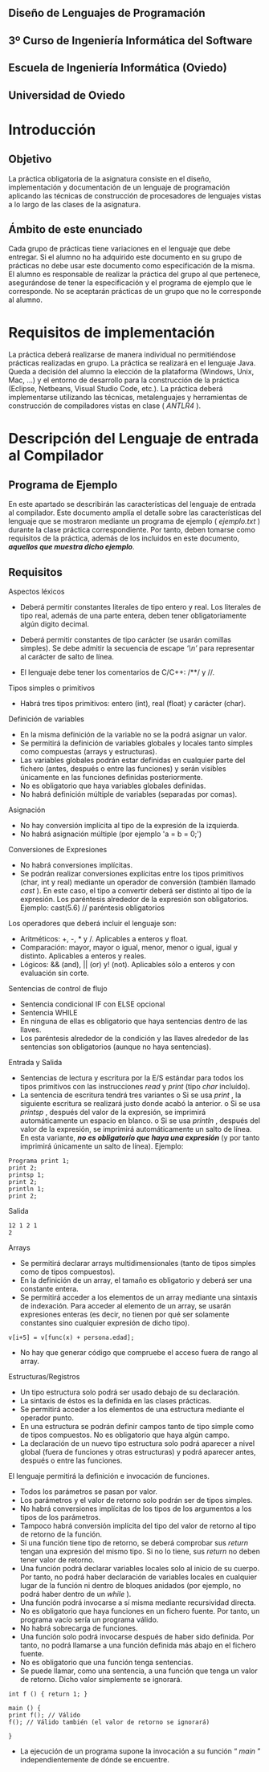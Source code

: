 ## Diseño de Lenguajes de Programación
## 3º Curso de Ingeniería Informática del Software
## Escuela de Ingeniería Informática (Oviedo)
## Universidad de Oviedo

# Introducción

## Objetivo

La práctica obligatoria de la asignatura consiste en el diseño, implementación y
documentación de un lenguaje de programación aplicando las técnicas de construcción de
procesadores de lenguajes vistas a lo largo de las clases de la asignatura.

## Ámbito de este enunciado

Cada grupo de prácticas tiene variaciones en el lenguaje que debe entregar. Si el alumno no ha
adquirido este documento en su grupo de prácticas no debe usar este documento como
especificación de la misma. El alumno es responsable de realizar la práctica del grupo al que
pertenece, asegurándose de tener la especificación y el programa de ejemplo que le
corresponde. No se aceptarán prácticas de un grupo que no le corresponde al alumno.

# Requisitos de implementación

La práctica deberá realizarse de manera individual no permitiéndose prácticas realizadas en
grupo.
La práctica se realizará en el lenguaje Java. Queda a decisión del alumno la elección de la
plataforma (Windows, Unix, Mac, ...) y el entorno de desarrollo para la construcción de la
práctica (Eclipse, Netbeans, Visual Studio Code, etc.).
La práctica deberá implementarse utilizando las técnicas, metalenguajes y herramientas de
construcción de compiladores vistas en clase ( _ANTLR4_ ).

# Descripción del Lenguaje de entrada al Compilador

## Programa de Ejemplo

En este apartado se describirán las características del lenguaje de entrada al compilador. Este
documento amplía el detalle sobre las características del lenguaje que se mostraron mediante
un programa de ejemplo ( _ejemplo.txt_ ) durante la clase práctica correspondiente. Por tanto,
deben tomarse como requisitos de la práctica, además de los incluidos en este documento,
**_aquellos que muestra dicho ejemplo_**.

## Requisitos

Aspectos léxicos

- Deberá permitir constantes literales de tipo entero y real. Los literales de tipo real,
    además de una parte entera, deben tener obligatoriamente algún digito decimal.
- Deberá permitir constantes de tipo carácter (se usarán comillas simples). Se debe
    admitir la secuencia de escape _‘\n’_ para representar al carácter de salto de línea.

- El lenguaje debe tener los comentarios de C/C++: /**/ y //.

Tipos simples o primitivos

- Habrá tres tipos primitivos: entero (int), real (float) y carácter (char).

Definición de variables

- En la misma definición de la variable no se la podrá asignar un valor.
- Se permitirá la definición de variables globales y locales tanto simples como
    compuestas (arrays y estructuras).
- Las variables globales podrán estar definidas en cualquier parte del fichero (antes,
    después o entre las funciones) y serán visibles únicamente en las funciones definidas
    posteriormente.
- No es obligatorio que haya variables globales definidas.
- No habrá definición múltiple de variables (separadas por comas).

Asignación

- No hay conversión implícita al tipo de la expresión de la izquierda.
- No habrá asignación múltiple (por ejemplo 'a = b = 0;')

Conversiones de Expresiones

- No habrá conversiones implícitas.
- Se podrán realizar conversiones explícitas entre los tipos primitivos (char, int y real)
    mediante un operador de conversión (también llamado _cast_ ). En este caso, el tipo a
    convertir deberá ser distinto al tipo de la expresión. Los paréntesis alrededor de la
    expresión son obligatorios. Ejemplo:
cast<int>(5.6) // paréntesis obligatorios

Los operadores que deberá incluir el lenguaje son:

- Aritméticos: +, -, * y /. Aplicables a enteros y float.
- Comparación: mayor, mayor o igual, menor, menor o igual, igual y distinto. Aplicables
    a enteros y reales.
- Lógicos: && (and), || (or) y! (not). Aplicables sólo a enteros y con evaluación sin corte.

Sentencias de control de flujo

- Sentencia condicional IF con ELSE opcional
- Sentencia WHILE
- En ninguna de ellas es obligatorio que haya sentencias dentro de las llaves.
- Los paréntesis alrededor de la condición y las llaves alrededor de las sentencias son
    obligatorios (aunque no haya sentencias).

Entrada y Salida

- Sentencias de lectura y escritura por la E/S estándar para todos los tipos primitivos con
    las instrucciones _read_ y _print_ (tipo _char_ incluído).
- La sentencia de escritura tendrá tres variantes
    o Si se usa _print_ , la siguiente escritura se realizará justo donde acabó la anterior.
    o Si se usa _printsp_ , después del valor de la expresión, se imprimirá
       automáticamente un espacio en blanco.
    o Si se usa _println_ , después del valor de la expresión, se imprimirá
       automáticamente un salto de línea. En esta variante, **_no es obligatorio que_**
       **_haya una expresión_** (y por tanto imprimirá únicamente un salto de línea).
    Ejemplo:
```
Programa print 1;
print 2;
printsp 1;
print 2;
println 1;
print 2;
```
Salida
```
12 1 2 1
2
```
Arrays

- Se permitirá declarar arrays multidimensionales (tanto de tipos simples como de tipos
    compuestos).
- En la definición de un array, el tamaño es obligatorio y deberá ser una constante
    entera.
- Se permitirá acceder a los elementos de un array mediante una sintaxis de indexación.
    Para acceder al elemento de un array, se usarán expresiones enteras (es decir, no
    tienen por qué ser solamente constantes sino cualquier expresión de dicho tipo).
```
v[i+5] = v[func(x) + persona.edad];
```
- No hay que generar código que compruebe el acceso fuera de rango al array.

Estructuras/Registros

- Un tipo estructura solo podrá ser usado debajo de su declaración.
- La sintaxis de éstos es la definida en las clases prácticas.
- Se permitirá acceder a los elementos de una estructura mediante el operador punto.
- En una estructura se podrán definir campos tanto de tipo simple como de tipos
    compuestos. No es obligatorio que haya algún campo.
- La declaración de un nuevo tipo estructura solo podrá aparecer a nivel global (fuera de
    funciones y otras estructuras) y podrá aparecer antes, después o entre las funciones.


El lenguaje permitirá la definición e invocación de funciones.

- Todos los parámetros se pasan por valor.
- Los parámetros y el valor de retorno solo podrán ser de tipos simples.
- No habrá conversiones implícitas de los tipos de los argumentos a los tipos de los
    parámetros.
- Tampoco habrá conversión implícita del tipo del valor de retorno al tipo de retorno de
    la función.
- Si una función tiene tipo de retorno, se deberá comprobar sus _return_ tengan una
    expresión del mismo tipo. Si no lo tiene, sus _return_ no deben tener valor de retorno.
- Una función podrá declarar variables locales solo al inicio de su cuerpo. Por tanto, no
    podrá haber declaración de variables locales en cualquier lugar de la función ni dentro
    de bloques anidados (por ejemplo, no podrá haber dentro de un _while_ ).
- Una función podrá invocarse a sí misma mediante recursividad directa.
- No es obligatorio que haya funciones en un fichero fuente. Por tanto, un programa
    vacío sería un programa válido.
- No habrá sobrecarga de funciones.
- Una función solo podrá invocarse después de haber sido definida. Por tanto, no podrá
    llamarse a una función definida más abajo en el fichero fuente.
- No es obligatorio que una función tenga sentencias.
- Se puede llamar, como una sentencia, a una función que tenga un valor de retorno.
    Dicho valor simplemente se ignorará.
```
int f () { return 1; }

main () {
print f(); // Válido
f(); // Válido también (el valor de retorno se ignorará)

}
```

- La ejecución de un programa supone la invocación a su función “ _main_ ”
    independientemente de dónde se encuentre.
